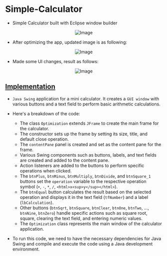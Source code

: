# Simple-Calculator
- Simple Calculator built with Eclipse window builder

<p align="center">
  <img src="https://user-images.githubusercontent.com/24220136/222349940-2a0b1a8b-7dd1-4017-80e7-a46daf4d863b.png" alt="Image">
</p>

- After optimizing the app, updated image is as following:

<p align="center">
  <img src="https://user-images.githubusercontent.com/24220136/222895887-f81f0102-954b-4493-830f-6e78c1727b43.png" alt="Image">
</p>

- Made some UI changes, result as follows: 

<p align="center">
  <img src="https://user-images.githubusercontent.com/24220136/224937347-f1d8a57d-e076-4989-bd54-7390d936f5c7.png" alt="Image">
</p>

## [Implementation](https://github.com/af4092/Mini-Calculator/blob/main/Mini_Calculator/src/com/Login/OptimizationUI.java)

- `Java Swing` application for a mini calculator. It creates a `GUI window` with various buttons and a text field to perform basic arithmetic calculations.
- Here's a breakdown of the code:
  - The class `Optimization` extends `JFrame` to create the main frame for the calculator.
  - The constructor sets up the frame by setting its size, title, and default close operation.
  - The `contentPane` panel is created and set as the content pane for the frame.
  - Various Swing components such as buttons, labels, and text fields are created and added to the content pane.
  - Action listeners are added to the buttons to perform specific operations when clicked.
  - The `btnPlus`, `btnMinus`, `btnMultiply`, `btnDivide`, and `btnSquare_1` buttons set the `operation` variable to the respective operation symbol (`+`, `-`, `*`, `/`, `<html>x<sup>y</sup></html>`).
  - The `btnEqual` button calculates the result based on the selected operation and displays it in the text field (`tfNumber`) and a label (`lbCalculation`).
  - Other buttons (`btnSqrt`, `btnSquare`, `btnClear`, `btnOne`, `btnTwo`, ..., `btnNine`, `btnZero`) handle specific actions such as square root, square, clearing the text field, and entering numeric values.
  - The `Optimization` class represents the main window of the calculator application.

- To run this code, we need to have the necessary dependencies for Java Swing and compile and execute the code using a Java development environment.
